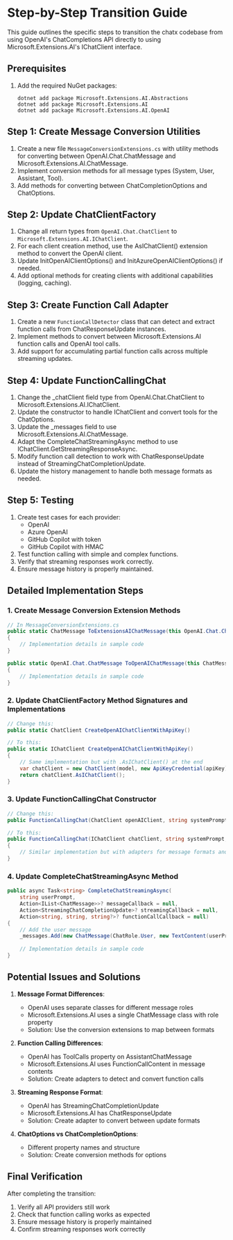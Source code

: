 # Step-by-Step Transition Guide

This guide outlines the specific steps to transition the chatx codebase from using OpenAI's ChatCompletions API directly to using Microsoft.Extensions.AI's IChatClient interface.

## Prerequisites

1. Add the required NuGet packages:
   ```
   dotnet add package Microsoft.Extensions.AI.Abstractions
   dotnet add package Microsoft.Extensions.AI
   dotnet add package Microsoft.Extensions.AI.OpenAI
   ```

## Step 1: Create Message Conversion Utilities

1. Create a new file `MessageConversionExtensions.cs` with utility methods for converting between OpenAI.Chat.ChatMessage and Microsoft.Extensions.AI.ChatMessage.
2. Implement conversion methods for all message types (System, User, Assistant, Tool).
3. Add methods for converting between ChatCompletionOptions and ChatOptions.

## Step 2: Update ChatClientFactory

1. Change all return types from `OpenAI.Chat.ChatClient` to `Microsoft.Extensions.AI.IChatClient`.
2. For each client creation method, use the AsIChatClient() extension method to convert the OpenAI client.
3. Update InitOpenAIClientOptions() and InitAzureOpenAIClientOptions() if needed.
4. Add optional methods for creating clients with additional capabilities (logging, caching).

## Step 3: Create Function Call Adapter

1. Create a new `FunctionCallDetector` class that can detect and extract function calls from ChatResponseUpdate instances.
2. Implement methods to convert between Microsoft.Extensions.AI function calls and OpenAI tool calls.
3. Add support for accumulating partial function calls across multiple streaming updates.

## Step 4: Update FunctionCallingChat

1. Change the _chatClient field type from OpenAI.Chat.ChatClient to Microsoft.Extensions.AI.IChatClient.
2. Update the constructor to handle IChatClient and convert tools for the ChatOptions.
3. Update the _messages field to use Microsoft.Extensions.AI.ChatMessage.
4. Adapt the CompleteChatStreamingAsync method to use IChatClient.GetStreamingResponseAsync.
5. Modify function call detection to work with ChatResponseUpdate instead of StreamingChatCompletionUpdate.
6. Update the history management to handle both message formats as needed.

## Step 5: Testing

1. Create test cases for each provider:
   - OpenAI
   - Azure OpenAI
   - GitHub Copilot with token
   - GitHub Copilot with HMAC
2. Test function calling with simple and complex functions.
3. Verify that streaming responses work correctly.
4. Ensure message history is properly maintained.

## Detailed Implementation Steps

### 1. Create Message Conversion Extension Methods

```csharp
// In MessageConversionExtensions.cs
public static ChatMessage ToExtensionsAIChatMessage(this OpenAI.Chat.ChatMessage message)
{
    // Implementation details in sample code
}

public static OpenAI.Chat.ChatMessage ToOpenAIChatMessage(this ChatMessage message)
{
    // Implementation details in sample code
}
```

### 2. Update ChatClientFactory Method Signatures and Implementations

```csharp
// Change this:
public static ChatClient CreateOpenAIChatClientWithApiKey()

// To this:
public static IChatClient CreateOpenAIChatClientWithApiKey()
{
    // Same implementation but with .AsIChatClient() at the end
    var chatClient = new ChatClient(model, new ApiKeyCredential(apiKey), InitOpenAIClientOptions());
    return chatClient.AsIChatClient();
}
```

### 3. Update FunctionCallingChat Constructor

```csharp
// Change this:
public FunctionCallingChat(ChatClient openAIClient, string systemPrompt, FunctionFactory factory, int? maxOutputTokens = null)

// To this:
public FunctionCallingChat(IChatClient chatClient, string systemPrompt, FunctionFactory factory, int? maxOutputTokens = null)
{
    // Similar implementation but with adapters for message formats and tools
}
```

### 4. Update CompleteChatStreamingAsync Method

```csharp
public async Task<string> CompleteChatStreamingAsync(
    string userPrompt,
    Action<IList<ChatMessage>>? messageCallback = null,
    Action<StreamingChatCompletionUpdate>? streamingCallback = null,
    Action<string, string, string?>? functionCallCallback = null)
{
    // Add the user message
    _messages.Add(new ChatMessage(ChatRole.User, new TextContent(userPrompt)));
    
    // Implementation details in sample code
}
```

## Potential Issues and Solutions

1. **Message Format Differences**:
   - OpenAI uses separate classes for different message roles
   - Microsoft.Extensions.AI uses a single ChatMessage class with role property
   - Solution: Use the conversion extensions to map between formats

2. **Function Calling Differences**:
   - OpenAI has ToolCalls property on AssistantChatMessage
   - Microsoft.Extensions.AI uses FunctionCallContent in message contents
   - Solution: Create adapters to detect and convert function calls

3. **Streaming Response Format**:
   - OpenAI has StreamingChatCompletionUpdate
   - Microsoft.Extensions.AI has ChatResponseUpdate
   - Solution: Create adapter to convert between update formats

4. **ChatOptions vs ChatCompletionOptions**:
   - Different property names and structure
   - Solution: Create conversion methods for options

## Final Verification

After completing the transition:

1. Verify all API providers still work
2. Check that function calling works as expected
3. Ensure message history is properly maintained
4. Confirm streaming responses work correctly